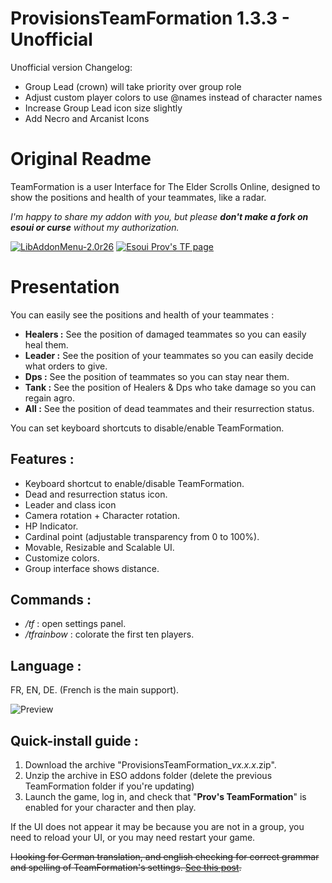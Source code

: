 ProvisionsTeamFormation 1.3.3 - Unofficial
=============

Unofficial version Changelog:
- Group Lead (crown) will take priority over group role
- Adjust custom player colors to use @names instead of character names
- Increase Group Lead icon size slightly
- Add Necro and Arcanist Icons

Original Readme
=============


TeamFormation is a user Interface for The Elder Scrolls Online, designed to show the positions and health of your teammates, like a radar.

*I'm happy to share my addon with you, but please **don't make a fork on esoui or curse** without my authorization.*

[![LibAddonMenu-2.0r26](https://img.shields.io/badge/LibAddonMenu-2.0r26-orange.svg)](http://www.esoui.com/downloads/info7-LibAddonMenu.html) [![Esoui Prov's TF page](https://img.shields.io/badge/esoui.com-Provision%27s%20TeamFormation-green.svg)](http://www.esoui.com/downloads/info1135-ProvisionsTeamFormation.html)

# Presentation

You can easily see the positions and health of your teammates :

 - **Healers :** See the position of damaged teammates so you can easily heal them.
 - **Leader :** See the position of your teammates so you can easily decide what orders to give.
 - **Dps :** See the position of teammates so you can stay near them.
 - **Tank :** See the position of Healers & Dps who take damage so you can regain agro.
 - **All :** See the position of dead teammates and their resurrection status.

You can set keyboard shortcuts to disable/enable TeamFormation.

## Features :
- Keyboard shortcut to enable/disable TeamFormation.
- Dead and resurrection status icon.
- Leader and class icon
- Camera rotation + Character rotation.
- HP Indicator.
- Cardinal point (adjustable transparency from 0 to 100%).
- Movable, Resizable and Scalable UI.
- Customize colors.
- Group interface shows distance.


## Commands :
- */tf* : open settings panel.
- */tfrainbow* : colorate the first ten players.


## Language :

FR, EN, DE. (French is the main support).

![Preview](http://i.imgur.com/nRm1OOG.jpg)

## Quick-install guide :

1. Download the archive "ProvisionsTeamFormation_*vx.x.x*.zip".
2. Unzip the archive in ESO addons folder (delete the previous TeamFormation folder if you're updating) 
3. Launch the game, log in, and check that "**Prov's TeamFormation**" is enabled for your character and then play.

If the UI does not appear it may be because you are not in a group, you need to reload your UI, or you may need restart your game.

~~I looking for German translation, and english checking for correct grammar and spelling of TeamFormation's settings. [See this post](http://www.esoui.com/forums/showthread.php?t=4841).~~

